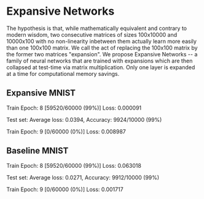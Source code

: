 # Expansive Networks

The hypothesis is that, while mathematically equivalent and contrary to modern wisdom, two consecutive matrices of sizes 100x10000 and 10000x100 with no non-linearity inbetween them actually learn more easily than one 100x100 matrix. We call the act of replacing the 100x100 matrix by the former two matrices "expansion". We propose Expansive Networks -- a family of neural networks that are trained with expansions which are then collapsed at test-time via matrix multiplication. Only one layer is expanded at a time for computational memory savings. 

## Expansive MNIST

Train Epoch: 8 [59520/60000 (99%)]	Loss: 0.000091

Test set: Average loss: 0.0394, Accuracy: 9924/10000 (99%)

Train Epoch: 9 [0/60000 (0%)]	Loss: 0.008987

## Baseline MNIST

Train Epoch: 8 [59520/60000 (99%)]	Loss: 0.063018

Test set: Average loss: 0.0271, Accuracy: 9912/10000 (99%)

Train Epoch: 9 [0/60000 (0%)]	Loss: 0.001717
